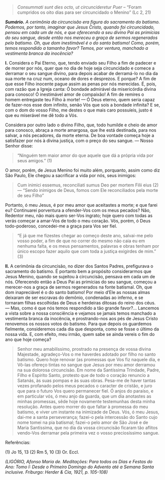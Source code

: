 > *Consummati sunt dies octo, ut circuncideretur Puer* – “Foram cumpridos os oito dias para ser circuncidado o Menino” (Lc 2, 21)

***Sumário.** A cerimônia da circuncisão era figura do sacramento do batismo. Podemos, por tanto, imaginar que Jesus Cristo, quando foi circuncidado, pensou em cada um de nós, e que oferecendo a seu divino Pai as primícias do seu sangue, desde então nos mereceu a graça de sermos regenerados pelo batismo. Oh, que dom inestimável é o do santo batismo! Como, porém, temos respondido a tamanho favor? Temos, por ventura, manchado a vestimenta branca da inocência?*

**I.** Considera o Pai Eterno, que, tendo enviado seu Filho a fim de padecer e de morrer por nós, quer que no dia de hoje seja circuncidado e comece a derramar o seu sangue divino, para depois acabar de derramá-lo no dia da sua morte na cruz num, oceano de dores e desprezos. E porque? A fim de que esse Filho inocente pague assim as penas por nós merecidas. É, pois, com razão que a Igreja canta: Ó bondade admirável da misericórdia divina para conosco! Ó inestimável amor de compaixão! A fim de remires o homem entregaste teu Filho à morte! — Ó Deus eterno, quem seria capaz de fazer-nos esse dom infinito, senão Vós que sois a bondade infinita? E se, com o dom do vosso Filho, me destes o que mais caro possuíeis, justo é que eu miserável me dê todo a Vós.

Considera por outro lado o divino Filho, que, todo humilde e cheio de amor para conosco, abraça a morte amargosa, que lhe está destinada, para nos salvar, a nós pecadores, da morte eterna. De boa vontade começa hoje a satisfazer por nós à divina justiça, com o preço do seu sangue. — Nosso Senhor disse:

> “Ninguém tem maior amor do que aquele que dá a própria vida por seus amigos.” (1)

O amor, porém, de Jesus Menino foi muito além, porquanto, assim como diz São Paulo, Ele chegou a sacrificar a vida por nós, seus inimigos:

> Cum inimici essemus, reconciliati sumus Deo per mortem Filii eius (2) — “Sendo inimigos de Deus, fomos com Ele reconciliados pela morte de seu Filho”

Portanto, ó meu Jesus, é por meu amor que aceitastes a morte; e que farei eu? Continuarei porventura a ofender-Vos com os meus pecados? Não, Redentor meu, não mais quero ser-Vos ingrato; hoje quero com todas as verás começar a amar-Vos de todo o meu coração. Vós, porém, ó Deus todo-poderoso, concedei-me a graça para Vos ser fiel.

> “E já que me fizestes chegar ao começo deste ano, salvai-me pelo vosso poder, a fim de que no correr do mesmo não caia eu em nenhuma falta, e os meus pensamentos, palavras e obras tenham por único escopo fazer aquilo que com toda a justiça exigirdes de mim.” (3)

**II.** A cerimônia da circuncisão, no dizer dos Santos Padres, prefigurava o sacramento do batismo. É portanto bem a propósito considerarmos que Jesus Menino, quando se sujeitou à circuncisão, pensava em cada um de nós. Oferecendo então a Deus Pai as primícias do seu sangue, começou a merecer-nos a graça de sermos regenerados na fonte batismal. Oh, que dom inapreciável é o do santo batismo! Por meio d’Ele as nossas almas deixaram de ser escravas do demônio, condenadas ao inferno, e se tornaram filhas escolhidas de Deus e herdeiras ditosas do reino dos céus. — Mas, como é que nós temos respondido a tão grande favor?… Lancemos a vista sobre a nossa consciência e vejamos se jamais temos manchado a vestimenta branca da inocência, e prostrando-nos aos pés de Jesus Cristo renovemos os nossos votos do batismo. Para que depois os guardemos fielmente, consideremos cada dia que desponta, como se fosse o último da nossa vida. E, com efeito, meu irmão, quem sabe se ainda vereis o fim do ano que hoje começa?

> Senhor meu amabilíssimo, prostrado na presença de vossa divina Majestade, agradeço-Vos o me haverdes adotado por filho no santo batismo. Quero hoje renovar (as promessas que Vos fiz naquele dia, e Vô-las ofereço tintas no sangue que Jesus por meu amor derramou na sua dolorosa circuncisão. Em nome da Santíssima Trindade, Padre, Filho e Espirito Santo, protesto que de todo o coração renuncio a Satanás, às suas pompas e às suas obras. Pesa-me de haver tantas vezes profanado pelos meus pecados o caracter de cristão, e juro que para o futuro Vos quero permanecer fiel. Ó anjos do paraíso, e em particular vós, ó meu anjo da guarda, que um dia anotastes as minhas promessas, sêde hoje novamente testemunhas desta minha resolução. Antes quero morrer do que faltar à promessa do meu batismo, e viver um instante na inimizade de Deus. Vós, ó meu Jesus, dai-me a santa perseverança; fazei-o pela intercessão do Santo cujo nome tomei na pia batismal; fazei-o pelo amor de São José e de Maria Santíssima, que no dia da vossa circuncisão ficaram tão aflitos vendo-Vos derramar pela primeira vez o vosso preciosíssimo sangue.

Referências:

\(1\) Jo 15, 13 (2) Rm 5, 10 (3) Or. Eccl.

*(LIGÓRIO, Afonso Maria de. Meditações: Para todos os Dias e Festas do Ano: Tomo I: Desde o Primeiro Domingo do Advento até a Semana Santa inclusive. Friburgo: Herder & Cia, 1921, p. 105-108)*
